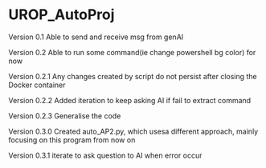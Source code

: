 ﻿# UROP_AutoProj

Version 0.1 Able to send and receive msg from genAI

Version 0.2 Able to run some command(ie change powershell bg color) for now

Version 0.2.1 Any changes created by script do not persist after closing the Docker container

Version 0.2.2 Added iteration to keep asking AI if fail to extract command

Version 0.2.3 Generalise the code

Version 0.3.0 Created auto_AP2.py, which usesa different approach, mainly focusing on this program from now on

Version 0.3.1 iterate to ask question to AI when error occur
